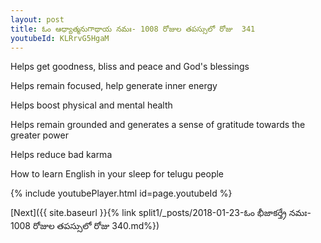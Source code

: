 ```yaml
---
layout: post
title: ఓం ఆధ్యాత్మనుగాథాయ నమః- 1008 రోజుల తపస్సులో రోజు  341
youtubeId: KLRrvG5HgaM
---
```

 
 
Helps get goodness, bliss and peace and God's blessings
 
Helps remain focused, help generate inner energy 
 
Helps boost physical and mental health 
 
Helps remain grounded and generates a sense of gratitude towards the greater power 
 
Helps reduce bad karma
 
How to learn English in your sleep for telugu people
 
 
 
 


{% include youtubePlayer.html id=page.youtubeId %}
 
[Next]({{ site.baseurl }}{% link split1/_posts/2018-01-23-ఓం భీజాకర్త్రే నమః- 1008 రోజుల తపస్సులో రోజు  340.md%})
 
